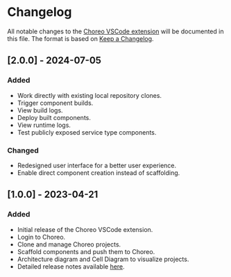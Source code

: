 # Changelog

All notable changes to the [Choreo VSCode extension](https://marketplace.visualstudio.com/items?itemName=WSO2.choreo) will be documented in this file.
The format is based on [Keep a Changelog](https://keepachangelog.com/en/1.0.0/).

## [2.0.0] - 2024-07-05

### Added
- Work directly with existing local repository clones.
- Trigger component builds.
- View build logs.
- Deploy built components.
- View runtime logs.
- Test publicly exposed service type components.

### Changed
- Redesigned user interface for a better user experience.
- Enable direct component creation instead of scaffolding.

## [1.0.0] - 2023-04-21

### Added
- Initial release of the Choreo VSCode extension.
- Login to Choreo.
- Clone and manage Choreo projects.
- Scaffold components and push them to Choreo.
- Architecture diagram and Cell Diagram to visualize projects.
- Detailed release notes available [here](https://github.com/wso2/choreo-vscode/blob/main/docs/choreo-extension/release-notes/version-1.0.0.md).
